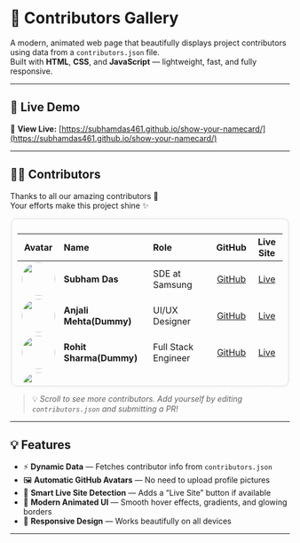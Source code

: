 # 🌟 Contributors Gallery

A modern, animated web page that beautifully displays project contributors using data from a `contributors.json` file.  
Built with **HTML**, **CSS**, and **JavaScript** — lightweight, fast, and fully responsive.

---

## 🚀 Live Demo

🔗 **View Live:** [https://subhamdas461.github.io/show-your-namecard/](https://subhamdas461.github.io/show-your-namecard/)

---
## 🧑‍💻 Contributors

Thanks to all our amazing contributors 💚  
Your efforts make this project shine ✨

<div align="center">

<!-- Scrollable container -->
<div style="
  max-height: 280px;
  overflow-y: auto;
  border: 1px solid #ddd;
  border-radius: 10px;
  padding: 10px;
  width: 95%;
  box-shadow: 0 0 10px rgba(0,0,0,0.05);
">

<!-- CONTRIBUTORS-START -->

| Avatar | Name | Role | GitHub | Live Site |
|:--:|:--|:--|:--:|:--:|
| <img src="https://github.com/subhamdas461.png" width="60" height="60" style="border-radius:50%;"> | **Subham Das** | SDE at Samsung | [GitHub](https://github.com/subhamdas461) | [Live](https://subhamdas461.github.io/) |
| <img src="https://github.com/anjalimehta.png" width="60" height="60" style="border-radius:50%;"> | **Anjali Mehta(Dummy)** | UI/UX Designer | [GitHub](https://github.com/anjalimehta) | [Live](https://anjalimehta.github.io/) |
| <img src="https://github.com/rohitsharma.png" width="60" height="60" style="border-radius:50%;"> | **Rohit Sharma(Dummy)** | Full Stack Engineer | [GitHub](https://github.com/rohitsharma) | [Live](https://rohitsharma.github.io/) |
| <img src="https://github.com/Dreamstick9.png" width="60" height="60" style="border-radius:50%;"> | **Kushagar Garg** | Student | [GitHub](https://github.com/Dreamstick9) | [Live](https://Dreamstick9.github.io/) |
| <img src="https://github.com/Sweatypenguin624.png" width="60" height="60" style="border-radius:50%;"> | **Abhay Kumar** | Full Stack Engineer | [GitHub](https://github.com/Sweatypenguin624) | [Live](https://Sweatypenguin624.github.io/) |
| <img src="https://github.com/Ayushdas1904.png" width="60" height="60" style="border-radius:50%;"> | **Ayush Das** | Full Stack Engineer | [GitHub](https://github.com/Ayushdas1904) | [Live](https://Ayushdas1904.github.io/) |
| <img src="https://github.com/mohamedation.png" width="60" height="60" style="border-radius:50%;"> | **mohamedation** | Full Stack Developer | [GitHub](https://github.com/mohamedation) | [Live](https://mohamedation.github.io/) |
| <img src="https://github.com/Archisman-NC.png" width="60" height="60" style="border-radius:50%;"> | **Archisman-NC** | Full Stack Developer | [GitHub](https://github.com/Archisman-NC) | [Live](https://Archisman-NC.github.io/) |
<!-- CONTRIBUTORS-END -->

</div>
</div>

> 💡 _Scroll to see more contributors. Add yourself by editing `contributors.json` and submitting a PR!_

---

## 💡 Features

-   ⚡ **Dynamic Data** — Fetches contributor info from `contributors.json`
-   🖼️ **Automatic GitHub Avatars** — No need to upload profile pictures
-   🧠 **Smart Live Site Detection** — Adds a “Live Site” button if available
-   💫 **Modern Animated UI** — Smooth hover effects, gradients, and glowing borders
-   📱 **Responsive Design** — Works beautifully on all devices

---
